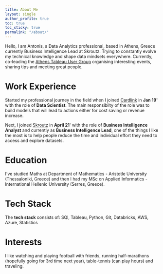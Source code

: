 ```yaml
---
title: About Me
layout: single
author_profile: true
toc: true
toc_sticky: true
permalink: "/about/"
---
```

Hello, I am Antonis, a Data Analytics professional, based in Athens, Greece currently Business Intelligence Lead at Skroutz. Trying to constantly evolve my technical knowledge and shape data mindsets everywhere. Currently, co-leading the [Athens Tableau User Group](https://usergroups.tableau.com/athensusergroup) organising interesting events, sharing tips and meeting great people. 

# Work Experience
Started my professional journey in the field when I joined [Cardlink](https://cardlink.gr/en/) in **Jan 19'** with the role of **Data Scientist**. The main responsibilty of the role was to build models that will lead to actions either for cost saving or revenue increase.

Next, I joined [Skroutz](https://www.skroutz.gr/) in **April 21**' with the role of **Business Intelligence Analyst** and currently as **Business Intelligence Lead**, one of the things I like the most is to help people reduce the time and individual effort they need to access and explore datasets.

# Education
I've studied Maths at Department of Mathematics - Aristotle University (Thessaloniki, Greece) and then I had my MSc on Applied Informatics - International Hellenic University (Serres, Greece). 

# Tech Stack
The **tech stack** consists of: SQl, Tableau, Python, Git, Databricks, AWS, Azure, Statistics

# Interests
I like watching and playing football with friends, running half-marathons (hopefully going for 3rd time next year), table-tennis (can play hours) and traveling.